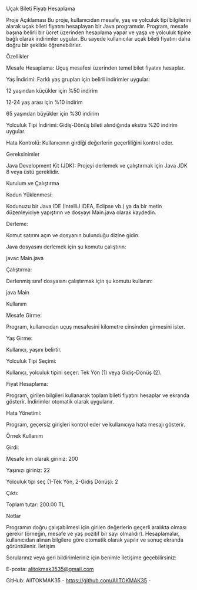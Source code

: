 Uçak Bileti Fiyatı Hesaplama

Proje Açıklaması
Bu proje, kullanıcıdan mesafe, yaş ve yolculuk tipi bilgilerini alarak uçak bileti fiyatını hesaplayan bir Java programıdır. Program, mesafe başına belirli bir ücret üzerinden hesaplama yapar ve yaşa ve yolculuk tipine bağlı olarak indirimler uygular. Bu sayede kullanıcılar uçak bileti fiyatını daha doğru bir şekilde öğrenebilirler.

Özellikler

Mesafe Hesaplama: Uçuş mesafesi üzerinden temel bilet fiyatını hesaplar.

Yaş İndirimi: Farklı yaş grupları için belirli indirimler uygular:

12 yaşından küçükler için %50 indirim

12-24 yaş arası için %10 indirim

65 yaşından büyükler için %30 indirim

Yolculuk Tipi İndirimi: Gidiş-Dönüş bileti alındığında ekstra %20 indirim uygular.

Hata Kontrolü: Kullanıcının girdiği değerlerin geçerliliğini kontrol eder.

Gereksinimler

Java Development Kit (JDK): Projeyi derlemek ve çalıştırmak için Java JDK 8 veya üstü gereklidir.

Kurulum ve Çalıştırma

Kodun Yüklenmesi:

Kodunuzu bir Java IDE (IntelliJ IDEA, Eclipse vb.) ya da bir metin düzenleyiciye yapıştırın ve dosyayı Main.java olarak kaydedin.

Derleme:

Komut satırını açın ve dosyanın bulunduğu dizine gidin.

Java dosyasını derlemek için şu komutu çalıştırın:

javac Main.java

Çalıştırma:

Derlenmiş sınıf dosyasını çalıştırmak için şu komutu kullanın:

java Main

Kullanım

Mesafe Girme:

Program, kullanıcıdan uçuş mesafesini kilometre cinsinden girmesini ister.

Yaş Girme:

Kullanıcı, yaşını belirtir.

Yolculuk Tipi Seçimi:

Kullanıcı, yolculuk tipini seçer: Tek Yön (1) veya Gidiş-Dönüş (2).

Fiyat Hesaplama:

Program, girilen bilgileri kullanarak toplam bileti fiyatını hesaplar ve ekranda gösterir. İndirimler otomatik olarak uygulanır.

Hata Yönetimi:

Program, geçersiz girişleri kontrol eder ve kullanıcıya hata mesajı gösterir.

Örnek Kullanım

Girdi:

Mesafe km olarak giriniz: 200

Yaşınızı giriniz: 22

Yolculuk tipi seç (1-Tek Yön, 2-Gidiş Dönüş): 2

Çıktı:

Toplam tutar: 200.00 TL

Notlar

Programın doğru çalışabilmesi için girilen değerlerin geçerli aralıkta olması gerekir (örneğin, mesafe ve yaş pozitif bir sayı olmalıdır).
Hesaplamalar, kullanıcıdan alınan bilgilere göre otomatik olarak yapılır ve sonuç ekranda görüntülenir.
İletişim

Sorularınız veya geri bildirimleriniz için benimle iletişime geçebilirsiniz:

E-posta: alitokmak3535@gmail.com

GitHub: AlITOKMAK35 - https://github.com/AlITOKMAK35 -
